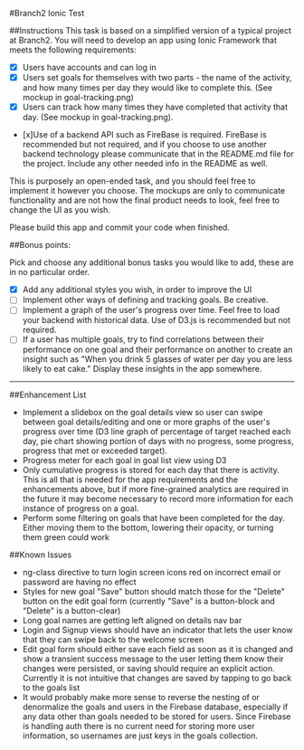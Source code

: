 #Branch2 Ionic Test


##Instructions
This task is based on a simplified version of a typical project at Branch2. You will need to develop an app using Ionic Framework that meets the following requirements:

- [x] Users have accounts and can log in
- [x] Users set goals for themselves with two parts - the name of the activity, and how many times per day they would like to complete this. (See mockup in goal-tracking.png)
- [x] Users can track how many times they have completed that activity that day. (See mockup in goal-tracking.png).
- [x]Use of a backend API such as FireBase is required. FireBase is recommended but not required, and if you choose to use another backend technology please communicate that in the README.md file for the project. Include any other needed info in the README as well.

This is purposely an open-ended task, and you should feel free to implement it however you choose. The mockups are only to communicate functionality and are not how the final product needs to look, feel free to change the UI as you wish.

Please build this app and commit your code when finished.

##Bonus points:

Pick and choose any additional bonus tasks you would like to add, these are in no particular order.

 - [x] Add any additional styles you wish, in order to improve the UI
 - [ ] Implement other ways of defining and tracking goals. Be creative.
 - [ ] Implement a graph of the user's progress over time. Feel free to load your backend with historical data. Use of D3.js is recommended but not required.
 - [ ] If a user has multiple goals, try to find correlations between their performance on one goal and their performance on another to create an insight such as "When you drink 5 glasses of water per day you are less likely to eat cake." Display these insights in the app somewhere.

---------------------------

##Enhancement List
* Implement a slidebox on the goal details view so user can swipe between goal details/editing and one or more graphs of the user's progress over time (D3 line graph of percentage of target reached each day, pie chart showing portion of days with no progress, some progress, progress that met or exceeded target).
* Progress meter for each goal in goal list view using D3
* Only cumulative progress is stored for each day that there is activity.  This is all that is needed for the app requirements and the enhancements above, but if more fine-grained analytics are required in the future it may become necessary to record more information for each instance of progress on a goal.
* Perform some filtering on goals that have been completed for the day.  Either moving them to the bottom, lowering their opacity, or turning them green could work


##Known Issues
* ng-class directive to turn login screen icons red on incorrect email or password are having no effect
* Styles for new goal "Save" button should match those for the "Delete" button on the edit goal form (currently "Save" is a button-block and "Delete" is a button-clear)
* Long goal names are getting left aligned on details nav bar
* Login and Signup views should have an indicator that lets the user know that they can swipe back to the welcome screen
* Edit goal form should either save each field as soon as it is changed and show a transient success message to the user letting them know their changes were persisted, or saving should require an explicit action.  Currently it is not intuitive that changes are saved by tapping to go back to the goals list
* It would probably make more sense to reverse the nesting of or denormalize the goals and users in the Firebase database, especially if any data other than goals needed to be stored for users.  Since Firebase is handling auth there is no current need for storing more user information, so usernames are just keys in the goals collection.  

